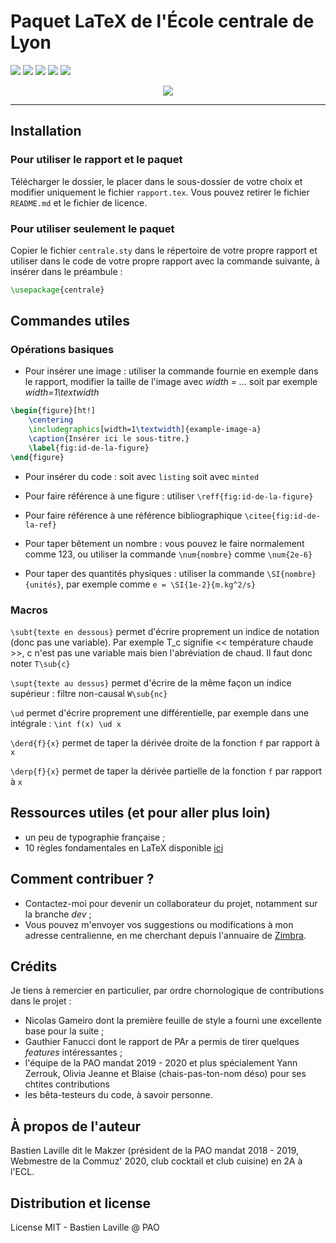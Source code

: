 # Paquet LaTeX de l'École centrale de Lyon

[![](https://img.shields.io/badge/donate-paypal-46AFE0.svg)](https://www.paypal.me/bastienlaville)
![](https://img.shields.io/github/release/XeBasTeX/LaTeX-ECL.svg)
![](https://img.shields.io/github/last-commit/XeBasTeX/LaTeX-ECL.svg)
![](https://img.shields.io/github/license/XeBasTeX/LaTeX-ECL.svg)
![](https://img.shields.io/github/languages/code-size/XeBasTeX/LaTeX-ECL.svg)

<div align="center">
  <img src="https://www.ec-lyon.fr/sites/default/files/legacy-files/logo_quadri.jpg">
</div>

-----------------

## Installation

### Pour utiliser le rapport et le paquet

Télécharger le dossier, le placer dans le sous-dossier de votre choix et modifier uniquement le fichier ```rapport.tex```. Vous pouvez retirer le fichier ```README.md``` et le fichier de licence.

### Pour utiliser seulement le paquet

Copier le fichier ```centrale.sty``` dans le répertoire de votre propre rapport et utiliser dans le code de votre propre rapport avec la commande suivante, à insérer dans le préambule :
```latex
\usepackage{centrale}
```

## Commandes utiles

### Opérations basiques

- Pour insérer une image : utiliser la commande fournie en exemple dans le rapport, modifier la taille de l'image avec *width = ...* soit par exemple *width=1\textwidth*
```latex
\begin{figure}[ht!]
    \centering
    \includegraphics[width=1\textwidth]{example-image-a}
    \caption{Insérer ici le sous-titre.}
    \label{fig:id-de-la-figure}
\end{figure}
```

- Pour insérer du code : soit avec ```listing``` soit avec ```minted```

- Pour faire référence à une figure : utiliser ```\reff{fig:id-de-la-figure}```

- Pour faire référence à une référence bibliographique ```\citee{fig:id-de-la-ref}```

- Pour taper bêtement un nombre : vous pouvez le faire normalement comme 123, ou utiliser la commande ```\num{nombre}``` comme ```\num{2e-6}```

- Pour taper des quantités physiques : utiliser la commande ```\SI{nombre}{unités}```, par exemple comme ```e = \SI{1e-2}{m.kg^2/s}```

### Macros

```\subt{texte en dessous}``` permet d'écrire proprement un indice de notation (donc pas une variable). Par exemple T_c signifie << température chaude >>, c n'est pas une variable mais bien l'abréviation de chaud. Il faut donc noter ```T\sub{c}```

```\supt{texte au dessus}``` permet d'écrire de la même façon un indice supérieur : filtre non-causal ```W\sub{nc}```

```\ud``` permet d'écrire proprement une différentielle, par exemple dans une intégrale : ```\int f(x) \ud x```

```\derd{f}{x}``` permet de taper la dérivée droite de la fonction ```f``` par rapport à ```x```

```\derp{f}{x}``` permet de taper la dérivée partielle de la fonction ```f``` par rapport à ```x```

## Ressources utiles (et pour aller plus loin)

- un peu de typographie française ;
- 10 règles fondamentales en LaTeX disponible [ici](faculty.math.illinois.edu/~hildebr/tex/tips-topten.html)

## Comment contribuer ?

- Contactez-moi pour devenir un collaborateur du projet, notamment sur la branche *dev* ;
- Vous pouvez m'envoyer vos suggestions ou modifications à mon adresse centralienne, en me cherchant depuis l'annuaire de [Zimbra](https://messagerie.ec-lyon.fr/zimbra).

## Crédits

Je tiens à remercier en particulier, par ordre chornologique de contributions dans le projet :
- Nicolas Gameiro dont la première feuille de style a fourni une excellente base pour la suite ;
- Gauthier Fanucci dont le rapport de PAr a permis de tirer quelques *features* intéressantes ;
- l'équipe de la PAO mandat 2019 - 2020 et plus spécialement Yann Zerrouk, Olivia Jeanne et Blaise (chais-pas-ton-nom déso) pour ses chtites contributions
- les bêta-testeurs du code, à savoir personne.

## À propos de l'auteur

Bastien Laville dit le Makzer (président de la PAO mandat 2018 - 2019, Webmestre de la Commuz' 2020, club cocktail et club cuisine) en 2A à l'ECL.

## Distribution et license

License MIT - Bastien Laville @ PAO
